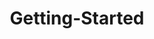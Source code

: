 ---
layout: post
title: Getting-Started
description: getting started
platform: aspnet-core
control: LinearGauge
documentation: ug
---